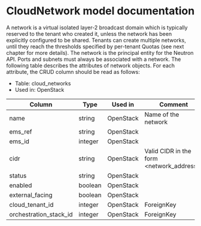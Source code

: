 # CloudNetwork model documentation

A network is a virtual isolated layer-2 broadcast domain which is typically reserved to the tenant who created it, unless the network has been explicitly configured to be shared. Tenants can create multiple networks, until they reach the thresholds specified by per-tenant Quotas (see next chapter for more details). The network is the principal entity for the Neutron API. Ports and subnets must always be associated with a network. The following table describes the attributes of network objects. For each attribute, the CRUD column should be read as follows:

* Table: cloud_networks
* Used in: OpenStack

| Column                 | Type      | Used in   | Comment |
| ---------------------- | --------- | --------- | ------- |
| name                   | string    | OpenStack | Name of the network |
| ems_ref                | string    | OpenStack |         |
| ems_id                 | integer   | OpenStack |         |
| cidr                   | string    | OpenStack | Valid CIDR in the form <network_address>/<prefix> |
| status                 | string    | OpenStack |         |
| enabled                | boolean   | OpenStack |         |
| external_facing        | boolean   | OpenStack |         |
| cloud_tenant_id        | integer   | OpenStack | ForeignKey |
| orchestration_stack_id | integer   | OpenStack | ForeignKey |
